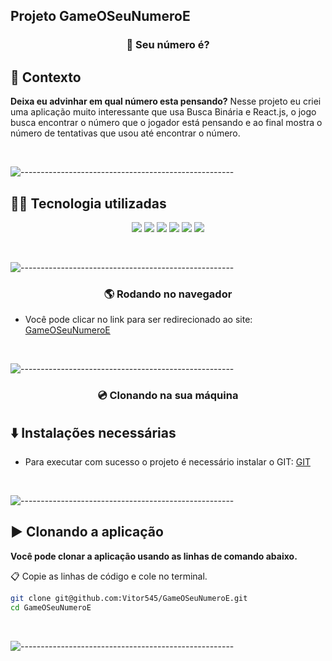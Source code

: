 ## Projeto GameOSeuNumeroE
 
<h3 align='center'> 🔢 Seu número é? </h3>

## 📄 Contexto

**Deixa eu advinhar em qual número esta pensando?** Nesse projeto eu criei uma aplicação muito interessante que usa Busca Binária e React.js, o jogo busca encontrar o número que o jogador está pensando e ao final mostra o número de tentativas que usou até encontrar o número.

<br/>


![-----------------------------------------------------](https://raw.githubusercontent.com/andreasbm/readme/master/assets/lines/rainbow.png)


## 👨‍💻 Tecnologia utilizadas

<p align='center'>
  <img src='https://img.shields.io/badge/JavaScript-yellow?style=for-the-badge' />
  <img src='https://img.shields.io/badge/React-blue?style=for-the-badge' />
  <img src='https://img.shields.io/badge/Git-black?style=for-the-badge' />
  <img src='https://img.shields.io/badge/GitHub-purple?style=for-the-badge' />
  <img src='https://img.shields.io/badge/css-blue?style=for-the-badge' />
  <img src='https://img.shields.io/badge/html-orange?style=for-the-badge' />
</p>

<br/>


![-----------------------------------------------------](https://raw.githubusercontent.com/andreasbm/readme/master/assets/lines/rainbow.png)

 
<h3 align='center'> 🌎 Rodando no navegador</h3>

- Você pode clicar no link para ser redirecionado ao site:
[GameOSeuNumeroE](https://csb-dbmq1.netlify.app/)


<br/>


![-----------------------------------------------------](https://raw.githubusercontent.com/andreasbm/readme/master/assets/lines/rainbow.png)


<h3 align='center'> 💿 Clonando na sua máquina</h3>


## ⬇️ Instalações necessárias

- Para executar com sucesso o projeto é necessário instalar o GIT:
[GIT](https://git-scm.com/downloads)

<br/>


![-----------------------------------------------------](https://raw.githubusercontent.com/andreasbm/readme/master/assets/lines/rainbow.png)


## ▶️ Clonando a aplicação

**Você pode clonar a aplicação usando as linhas de comando abaixo.**

📋 Copie as linhas de código e cole no terminal.

```bash
git clone git@github.com:Vitor545/GameOSeuNumeroE.git
cd GameOSeuNumeroE
```

<br/>


![-----------------------------------------------------](https://raw.githubusercontent.com/andreasbm/readme/master/assets/lines/rainbow.png)
